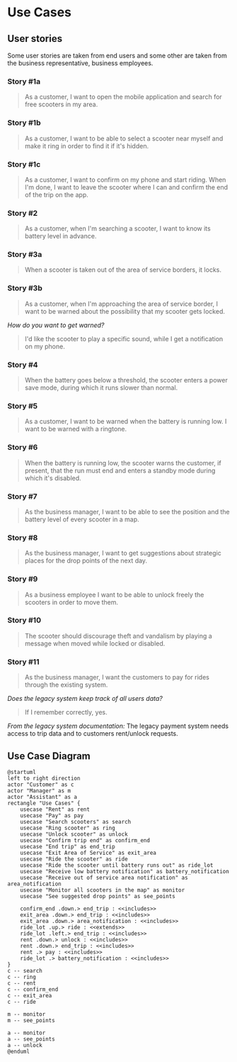 # Use Cases
## User stories
Some user stories are taken from end users and some other are taken from the business representative, business employees.
### Story #1a
>As a customer, I want to open the mobile application and search for free scooters in my area.
### Story #1b
>As a customer, I want to be able to select a scooter near myself and make it ring in order to find it if it's hidden.
### Story #1c
>As a customer, I want to confirm on my phone and start riding. When I'm done, I want to leave the scooter where I can and confirm the end of the trip on the app.
### Story #2
>As a customer, when I'm searching a scooter, I want to know its battery level in advance.
### Story #3a
>When a scooter is taken out of the area of service borders, it locks.
### Story #3b
>As a customer, when I'm approaching the area of service border, I want to be warned about the possibility that my scooter gets locked.

_How do you want to get warned?_
>I'd like the scooter to play a specific sound, while I get a notification on my phone.
### Story #4
>When the battery goes below a threshold, the scooter enters a power save mode, during which it runs slower than normal.
### Story #5
>As a customer, I want to be warned when the battery is running low. I want to be warned with a ringtone.
### Story #6
>When the battery is running low, the scooter warns the customer, if present, that the run must end and enters a standby mode during which it's disabled.
### Story #7
>As the business manager, I want to be able to see the position and the battery level of every scooter in a map.
### Story #8
>As the business manager, I want to get suggestions about strategic places for the drop points of the next day.
### Story #9
>As a business employee I want to be able to unlock freely the scooters in order to move them.
### Story #10
>The scooter should discourage theft and vandalism by playing a message when moved while locked or disabled.
### Story #11
>As the business manager, I want the customers to pay for rides through the existing system.

_Does the legacy system keep track of all users data?_
>If I remember correctly, yes.

_From the legacy system documentation:_
The legacy payment system needs access to trip data and to customers rent/unlock requests.

## Use Case Diagram
```plantuml
@startuml
left to right direction
actor "Customer" as c
actor "Manager" as m
actor "Assistant" as a
rectangle "Use Cases" {
    usecase "Rent" as rent
    usecase "Pay" as pay
    usecase "Search scooters" as search 
    usecase "Ring scooter" as ring
    usecase "Unlock scooter" as unlock
    usecase "Confirm trip end" as confirm_end
    usecase "End trip" as end_trip
    usecase "Exit Area of Service" as exit_area
    usecase "Ride the scooter" as ride
    usecase "Ride the scooter until battery runs out" as ride_lot
    usecase "Receive low battery notification" as battery_notification
    usecase "Receive out of service area notification" as area_notification
    usecase "Monitor all scooters in the map" as monitor
    usecase "See suggested drop points" as see_points

    confirm_end .down.> end_trip : <<includes>>
    exit_area .down.> end_trip : <<includes>>
    exit_area .down.> area_notification : <<includes>>
    ride_lot .up.> ride : <<extends>>
    ride_lot .left.> end_trip : <<includes>>
    rent .down.> unlock : <<includes>>
    rent .down.> end_trip : <<includes>>
    rent .> pay : <<includes>>
    ride_lot .> battery_notification : <<includes>>
}
c -- search
c -- ring
c -- rent
c -- confirm_end
c -- exit_area
c -- ride

m -- monitor
m -- see_points

a -- monitor
a -- see_points
a -- unlock
@enduml
```